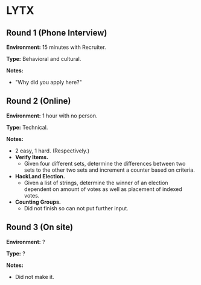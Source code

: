 # LYTX

## Round 1 (Phone Interview)

**Environment:** 15 minutes with Recruiter.

**Type:** Behavioral and cultural.

**Notes:**

- "Why did you apply here?"

## Round 2 (Online)

**Environment:** 1 hour with no person.

**Type:** Technical.

**Notes:**

- 2 easy, 1 hard. (Respectively.)
- **Verify Items.**
  - Given four different sets, determine the differences between two sets to the other two sets and increment a counter based on criteria.
- **HackLand Election.**
  - Given a list of strings, determine the winner of an election dependent on amount of votes as well as placement of indexed votes.
- **Counting Groups.**
  - Did not finish so can not put further input.

## Round 3 (On site)

**Environment:** ?

**Type:** ?

**Notes:**

- Did not make it.
